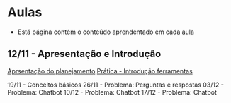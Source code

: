 # Aulas 
* Está página contém o conteúdo aprendentado em cada aula 

## 12/11 - Apresentação e Introdução
[Aprsentação do planejamento](https://youtu.be/8pmNft4VmYg)
[Prática - Introdução ferramentas](https://youtu.be/Wtq1plY4ZWs)

19/11 - Conceitos básicos
26/11 - Problema: Perguntas e respostas
03/12 - Problema: Chatbot
10/12 - Problema: Chatbot
17/12 - Problema: Chatbot
